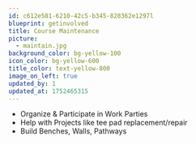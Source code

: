 ```yaml
---
id: c612e581-6210-42c5-b345-828362e1297l
blueprint: getinvolved
title: Course Maintenance
picture:
  - maintain.jpg
background_color: bg-yellow-100
icon_color: bg-yellow-600
title_color: text-yellow-800
image_on_left: true
updated_by: 1
updated_at: 1752465315
---
```

- Organize & Participate in Work Parties
- Help with Projects like tee pad replacement/repair
- Build Benches, Walls, Pathways
